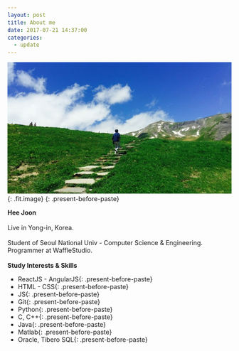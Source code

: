 ```yaml
---
layout: post
title: About me
date: 2017-07-21 14:37:00
categories:
  - update
---
```



![](/uploads/versions/swissme---x0-118-1440-845-740-434x---.jpg){: .fit.image}
{: .present-before-paste}

<div class="present-before-paste"><strong>Hee Joon&nbsp;</strong></div>

<div class="present-before-paste">&nbsp;</div>

<div class="present-before-paste">Live in Yong-in, Korea.</div>

<div class="present-before-paste">&nbsp;</div>

<div class="present-before-paste">Student of Seoul National Univ - Computer Science &amp; Engineering.</div>

<div class="present-before-paste">Programmer at WaffleStudio.</div>

<div class="present-before-paste">&nbsp;</div>

<div class="present-before-paste"><strong>Study Interests &amp; Skills</strong></div>

* ReactJS - AngularJS{: .present-before-paste}
* HTML - CSS{: .present-before-paste}
* JS{: .present-before-paste}
* Git{: .present-before-paste}
* Python{: .present-before-paste}
* C, C++{: .present-before-paste}
* Java{: .present-before-paste}
* Matlab{: .present-before-paste}
* Oracle, Tibero SQL{: .present-before-paste}

<div class="present-before-paste">&nbsp;</div>